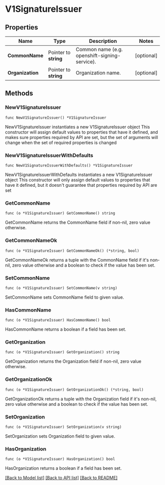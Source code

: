 # V1SignatureIssuer

## Properties

Name | Type | Description | Notes
------------ | ------------- | ------------- | -------------
**CommonName** | Pointer to **string** | Common name (e.g. openshift-signing-service). | [optional] 
**Organization** | Pointer to **string** | Organization name. | [optional] 

## Methods

### NewV1SignatureIssuer

`func NewV1SignatureIssuer() *V1SignatureIssuer`

NewV1SignatureIssuer instantiates a new V1SignatureIssuer object
This constructor will assign default values to properties that have it defined,
and makes sure properties required by API are set, but the set of arguments
will change when the set of required properties is changed

### NewV1SignatureIssuerWithDefaults

`func NewV1SignatureIssuerWithDefaults() *V1SignatureIssuer`

NewV1SignatureIssuerWithDefaults instantiates a new V1SignatureIssuer object
This constructor will only assign default values to properties that have it defined,
but it doesn't guarantee that properties required by API are set

### GetCommonName

`func (o *V1SignatureIssuer) GetCommonName() string`

GetCommonName returns the CommonName field if non-nil, zero value otherwise.

### GetCommonNameOk

`func (o *V1SignatureIssuer) GetCommonNameOk() (*string, bool)`

GetCommonNameOk returns a tuple with the CommonName field if it's non-nil, zero value otherwise
and a boolean to check if the value has been set.

### SetCommonName

`func (o *V1SignatureIssuer) SetCommonName(v string)`

SetCommonName sets CommonName field to given value.

### HasCommonName

`func (o *V1SignatureIssuer) HasCommonName() bool`

HasCommonName returns a boolean if a field has been set.

### GetOrganization

`func (o *V1SignatureIssuer) GetOrganization() string`

GetOrganization returns the Organization field if non-nil, zero value otherwise.

### GetOrganizationOk

`func (o *V1SignatureIssuer) GetOrganizationOk() (*string, bool)`

GetOrganizationOk returns a tuple with the Organization field if it's non-nil, zero value otherwise
and a boolean to check if the value has been set.

### SetOrganization

`func (o *V1SignatureIssuer) SetOrganization(v string)`

SetOrganization sets Organization field to given value.

### HasOrganization

`func (o *V1SignatureIssuer) HasOrganization() bool`

HasOrganization returns a boolean if a field has been set.


[[Back to Model list]](../README.md#documentation-for-models) [[Back to API list]](../README.md#documentation-for-api-endpoints) [[Back to README]](../README.md)


